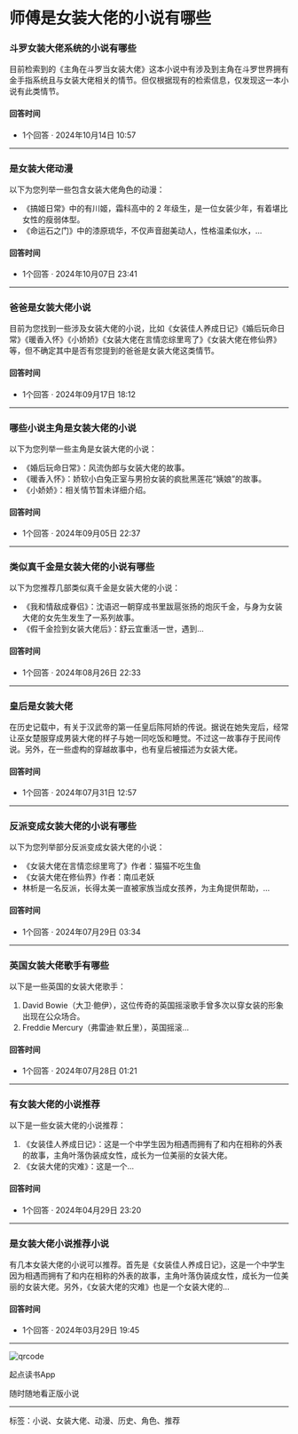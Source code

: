 # 师傅是女装大佬的小说有哪些

### 斗罗女装大佬系统的小说有哪些

目前检索到的《主角在斗罗当女装大佬》这本小说中有涉及到主角在斗罗世界拥有金手指系统且与女装大佬相关的情节。但仅根据现有的检索信息，仅发现这一本小说有此类情节。

#### 回答时间
- 1个回答 · 2024年10月14日 10:57

---

### 是女装大佬动漫

以下为您列举一些包含女装大佬角色的动漫：
- 《搞姬日常》中的有川姬，霜科高中的 2 年级生，是一位女装少年，有着堪比女性的瘦弱体型。
- 《命运石之门》中的漆原琉华，不仅声音甜美动人，性格温柔似水，...

#### 回答时间
- 1个回答 · 2024年10月07日 23:41

---

### 爸爸是女装大佬小说

目前为您找到一些涉及女装大佬的小说，比如《女装佳人养成日记》《婚后玩命日常》《暖香入怀》《小娇娇》《女装大佬在言情恋综里弯了》《女装大佬在修仙界》等，但不确定其中是否有您提到的爸爸是女装大佬这类情节。

#### 回答时间
- 1个回答 · 2024年09月17日 18:12

---

### 哪些小说主角是女装大佬的小说

以下为您列举一些主角是女装大佬的小说：
- 《婚后玩命日常》：风流伪郎与女装大佬的故事。
- 《暖香入怀》：娇软小白兔正室与男扮女装的疯批黑莲花“姨娘”的故事。
- 《小娇娇》：相关情节暂未详细介绍。

#### 回答时间
- 1个回答 · 2024年09月05日 22:37

---

### 类似真千金是女装大佬的小说有哪些

以下为您推荐几部类似真千金是女装大佬的小说：
- 《我和情敌成眷侣》：沈语迟一朝穿成书里跋扈张扬的炮灰千金，与身为女装大佬的女先生发生了一系列故事。
- 《假千金捡到女装大佬后》：舒云宜重活一世，遇到...

#### 回答时间
- 1个回答 · 2024年08月26日 22:33

---

### 皇后是女装大佬

在历史记载中，有关于汉武帝的第一任皇后陈阿娇的传说。据说在她失宠后，经常让巫女楚服穿成男装大佬的样子与她一同吃饭和睡觉。不过这一故事存于民间传说。另外，在一些虚构的穿越故事中，也有皇后被描述为女装大佬。

#### 回答时间
- 1个回答 · 2024年07月31日 12:57

---

### 反派变成女装大佬的小说有哪些

以下为您列举部分反派变成女装大佬的小说：
- 《女装大佬在言情恋综里弯了》作者：猫猫不吃生鱼
- 《女装大佬在修仙界》作者：南瓜老妖
- 林析是一名反派，长得太美一直被家族当成女孩养，为主角提供帮助，...

#### 回答时间
- 1个回答 · 2024年07月29日 03:34

---

### 英国女装大佬歌手有哪些

以下是一些英国的女装大佬歌手：
1. David Bowie（大卫·鲍伊），这位传奇的英国摇滚歌手曾多次以穿女装的形象出现在公众场合。
2. Freddie Mercury（弗雷迪·默丘里），英国摇滚...

#### 回答时间
- 1个回答 · 2024年07月28日 01:21

---

### 有女装大佬的小说推荐

以下是一些女装大佬的小说推荐：
1. 《女装佳人养成日记》：这是一个中学生因为相遇而拥有了和内在相称的外表的故事，主角叶落伪装成女性，成长为一位美丽的女装大佬。
2. 《女装大佬的灾难》：这是一个...

#### 回答时间
- 1个回答 · 2024年04月29日 23:20

---

### 是女装大佬小说推荐小说

有几本女装大佬的小说可以推荐。首先是《女装佳人养成日记》，这是一个中学生因为相遇而拥有了和内在相称的外表的故事，主角叶落伪装成女性，成长为一位美丽的女装大佬。另外，《女装大佬的灾难》也是一个女装大佬的...

#### 回答时间
- 1个回答 · 2024年03月29日 19:45

---

![qrcode](https://imgservices-1252317822.image.myqcloud.com/coco/s03032023/fb9dbdd4.avvf16.png)

起点读书App

随时随地看正版小说

---

标签：小说、女装大佬、动漫、历史、角色、推荐